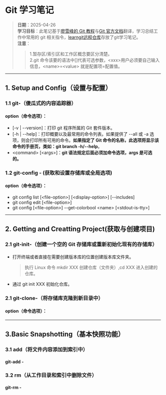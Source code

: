 # Git 学习笔记

> **日期**：2025-04-26  
> **学习目标**：此笔记基于[廖雪峰的 Git 教程](https://liaoxuefeng.com/books/git/introduction/index.html)与[Git 官方文档](https://git-scm.com/docs)翻译，学习总结工作中常用的 git 相关指令，[learngit远程仓库](https://github.com/AustinIt/learngit)存放了git学习笔记。   
> **注意**：
> > 1.暂存区/索引区和工作区概念要区分清楚。   
> > 2.git 命令该要的语法中[]代表可选参数，\<xxx>用户必须要自己输入信息，\<name>=\<value> 就是配置项=配置值。

---

## 1. Setup and Config（设置与配置）

### 1.1 git-（傻瓜式的内容追踪器）  
  
#### option（命令选项）：
- [-v | --version]：打印 git 程序所属的 Git 套件版本。
- [-h | --help]：打印概要以及最常用的命令列表。如果提供了 --all 或 -a 选项，则会打印所有可用的命令。**如果指定了 Git 命令的名称，此选项将显示该命令的手册页，类如：git branch -h/--help**。
- \<command> [\<args>]：**git 语法规定后面必须加命令选项，args 是可选的。** 

### 1.2 git-config - (获取和设置存储库或全局选项)  
  
#### option（命令选项）：
- git config list [\<file-option>] [\<display-option>] [--includes]
- git config edit [\<file-option>]
- git config [\<file-option>] --get-colorbool \<name> [\<stdout-is-tty>]


---

## 2. Getting and Creatting Project(获取与创建项目)

### 2.1 git-init-（创建一个空的 Git 存储库或重新初始化现有的存储库）

####

- 打开终端或者直接在需要创建版本库的位置创建版本库文件夹。
  > 执行 Linux 命令 mkdir XXX 创建仓库（文件夹）,cd XXX 进入创建的仓库。
- 通过 git init XXX 初始化仓库。

### 2.1 git-clone-（将存储库克隆到新目录中）

#### option（命令选项）：

---

## 3.Basic Snapshotting（基本快照功能）

### 3.1 add（将文件内容添加到索引中）

#### git-add -

### 3.2 rm（从工作目录和索引中删除文件）

#### git-rm -
